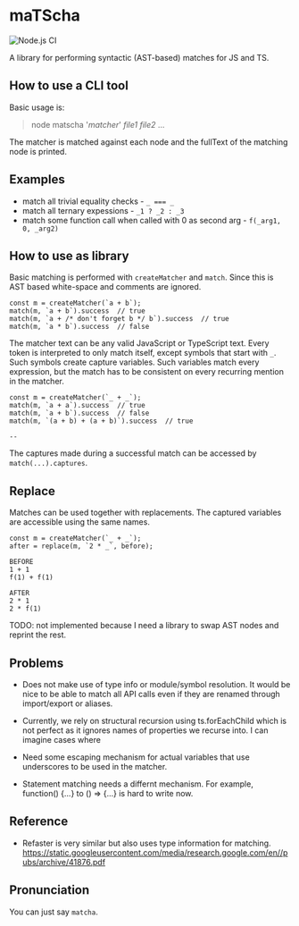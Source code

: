 # maTScha

![Node.js CI](https://github.com/rkirov/matscha/workflows/Node.js%20CI/badge.svg)

A library for performing syntactic (AST-based) matches for JS and TS.


## How to use a CLI tool

Basic usage is:

> node matscha '_matcher_' _file1_ _file2_ ...

The matcher is matched against each node and the fullText of the matching node is printed.

## Examples

- match all trivial equality checks - `_ === _`
- match all ternary expessions - `_1 ? _2 : _3`
- match some function call when called with 0 as second arg - `f(_arg1, 0, _arg2)`

## How to use as library

Basic matching is performed with `createMatcher` and `match`. Since this is AST
based white-space and comments are ignored.

```
const m = createMatcher(`a + b`);
match(m, `a + b`).success  // true
match(m, `a + /* don't forget b */ b`).success  // true
match(m, `a * b`).success  // false
```

The matcher text can be any valid JavaScript or TypeScript text. Every token is
interpreted to only match itself, except symbols that start with `_`. Such
symbols create capture variables. Such variables match every expression, but
the match has to be consistent on every recurring mention in the matcher. 

```
const m = createMatcher(`_ + _`);
match(m, `a + a`).success  // true
match(m, `a + b`).success  // false
match(m, `(a + b) + (a + b)`).success  // true

--
```

The captures made during a successful match can be accessed by `match(...).captures`.

## Replace

Matches can be used together with replacements. The captured variables are accessible
using the same names.

```
const m = createMatcher(`_ + _`);
after = replace(m, `2 * _`, before); 

BEFORE
1 + 1
f(1) + f(1)

AFTER
2 * 1
2 * f(1) 
```

TODO: not implemented because I need a library to swap AST nodes and reprint the rest.

## Problems

- Does not make use of type info or module/symbol resolution. It would be nice
  to be able to match all API calls even if they are renamed through
  import/export or aliases.

- Currently, we rely on structural recursion using ts.forEachChild which is not
  perfect as it ignores names of properties we recurse into. I can imagine cases where

- Need some escaping mechanism for actual variables that use underscores to be used in the matcher.

- Statement matching needs a differnt mechanism. For example, function() {...} to () => {...} is
  hard to write now.

## Reference 

- Refaster is very similar but also uses type information for matching.
https://static.googleusercontent.com/media/research.google.com/en//pubs/archive/41876.pdf

## Pronunciation

You can just say `matcha`.
